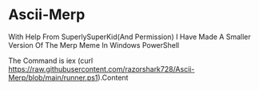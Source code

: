 # Ascii-Merp
With Help From SuperlySuperKid(And Permission) I Have Made A Smaller Version Of The Merp Meme In Windows PowerShell

The Command is iex (curl https://raw.githubusercontent.com/razorshark728/Ascii-Merp/blob/main/runner.ps1).Content

